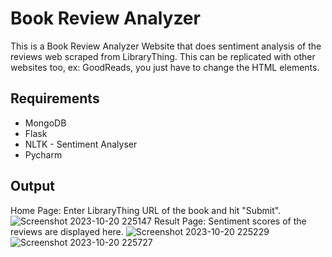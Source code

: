 # Book Review Analyzer
This is a Book Review Analyzer Website that does sentiment analysis of the reviews web scraped from LibraryThing. This can be replicated with other websites too, ex: GoodReads, you just have to change the HTML elements.

## Requirements
- MongoDB
- Flask
- NLTK - Sentiment Analyser
- Pycharm

## Output
Home Page: Enter LibraryThing URL of the book and hit "Submit".
![Screenshot 2023-10-20 225147](https://github.com/ellow0rld/Book-Review-Analysis/assets/116413038/b144699f-c00f-45c5-a9a7-5af81d2267c8)
Result Page: Sentiment scores of the reviews are displayed here.
![Screenshot 2023-10-20 225229](https://github.com/ellow0rld/Book-Review-Analysis/assets/116413038/c51fafef-a47e-4c65-b2d6-22ee116b81d4)
![Screenshot 2023-10-20 225727](https://github.com/ellow0rld/Book-Review-Analysis/assets/116413038/360cac04-0245-4c08-934b-cd443adb48a1)
